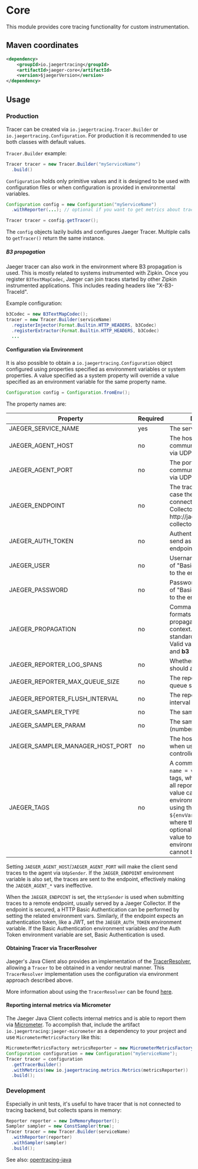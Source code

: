 # Core
This module provides core tracing functionality for custom instrumentation. 

## Maven coordinates
```xml
<dependency>
    <groupId>io.jaegertracing</groupId>
    <artifactId>jaeger-core</artifactId>
    <version>$jaegerVersion</version>
</dependency>
```

## Usage

### Production

Tracer can be created via `io.jaegertracing.Tracer.Builder` or `io.jaegertracing.Configuration`.
For production it is recommended to use both classes with default values.

`Tracer.Builder` example:

```java
Tracer tracer = new Tracer.Builder("myServiceName")
  .build()
```

`Configuration` holds only primitive values and it is designed to be used with configuration
files or when configuration is provided in environmental variables.

```java
Configuration config = new Configuration("myServiceName")
  .withReporter(...); // optional if you want to get metrics about tracer behavior

Tracer tracer = config.getTracer();
```

The `config` objects lazily builds and configures Jaeger Tracer. Multiple calls to `getTracer()` return the same instance.

##### B3 propagation
Jaeger tracer can also work in the environment where B3 propagation is used. This is mostly related 
to systems instrumented with Zipkin. Once you register `B3TextMapCodec`, Jaeger can join traces 
started by other Zipkin instrumented applications. This includes reading headers 
like "X-B3-TraceId".

Example configuration:
```java
b3Codec = new B3TextMapCodec();
tracer = new Tracer.Builder(serviceName)
  .registerInjector(Format.Builtin.HTTP_HEADERS, b3Codec)
  .registerExtractor(Format.Builtin.HTTP_HEADERS, b3Codec)
  ...
```

#### Configuration via Environment

It is also possible to obtain a `io.jaegertracing.Configuration` object configured using properties specified
as environment variables or system properties. A value specified as a system property will override a value
specified as an environment variable for the same property name.

```java
Configuration config = Configuration.fromEnv();
```

The property names are:

Property | Required | Description
--- | --- | ---
JAEGER_SERVICE_NAME | yes | The service name
JAEGER_AGENT_HOST | no | The hostname for communicating with agent via UDP
JAEGER_AGENT_PORT | no | The port for communicating with agent via UDP
JAEGER_ENDPOINT | no | The traces endpoint, in case the client should connect directly to the Collector, like http://jaeger-collector:14268/api/traces
JAEGER_AUTH_TOKEN | no | Authentication Token to send as "Bearer" to the endpoint
JAEGER_USER | no | Username to send as part of "Basic" authentication to the endpoint
JAEGER_PASSWORD | no | Password to send as part of "Basic" authentication to the endpoint
JAEGER_PROPAGATION | no | Comma separated list of formats to use for propagating the trace context. Defaults to the standard Jaeger format. Valid values are **jaeger** and **b3**
JAEGER_REPORTER_LOG_SPANS | no | Whether the reporter should also log the spans
JAEGER_REPORTER_MAX_QUEUE_SIZE | no | The reporter's maximum queue size
JAEGER_REPORTER_FLUSH_INTERVAL | no | The reporter's flush interval (ms)
JAEGER_SAMPLER_TYPE | no | The sampler type
JAEGER_SAMPLER_PARAM | no | The sampler parameter (number)
JAEGER_SAMPLER_MANAGER_HOST_PORT | no | The host name and port when using the remote controlled sampler
JAEGER_TAGS | no | A comma separated list of `name = value` tracer level tags, which get added to all reported spans. The value can also refer to an environment variable using the format `${envVarName:default}`, where the `:default` is optional, and identifies a value to be used if the environment variable cannot be found

Setting `JAEGER_AGENT_HOST`/`JAEGER_AGENT_PORT` will make the client send traces to the agent via `UdpSender`.
If the `JAEGER_ENDPOINT` environment variable is also set, the traces are sent to the endpoint, effectively making
the `JAEGER_AGENT_*` vars ineffective.

When the `JAEGER_ENDPOINT` is set, the `HttpSender` is used when submitting traces to a remote
endpoint, usually served by a Jaeger Collector. If the endpoint is secured, a HTTP Basic Authentication
can be performed by setting the related environment vars. Similarly, if the endpoint expects an authentication
token, like a JWT, set the `JAEGER_AUTH_TOKEN` environment variable. If the Basic Authentication environment
variables *and* the Auth Token environment variable are set, Basic Authentication is used.
 
#### Obtaining Tracer via TracerResolver

Jaeger's Java Client also provides an implementation of the
[TracerResolver](https://github.com/opentracing-contrib/java-tracerresolver), allowing a `Tracer` to be
obtained in a vendor neutral manner. This `TracerResolver` implementation uses the configuration via
environment approach described above.

More information about using the `TracerResolver` can be found [here](../jaeger-tracerresolver/README.md).

#### Reporting internal metrics via Micrometer

The Jaeger Java Client collects internal metrics and is able to report them via [Micrometer](http://micrometer.io).
To accomplish that, include the artifact `io.jaegertracing:jaeger-micrometer` as a dependency to your project and use
`MicrometerMetricsFactory` like this:

```java
MicrometerMetricsFactory metricsReporter = new MicrometerMetricsFactory();
Configuration configuration = new Configuration("myServiceName");
Tracer tracer = configuration
  .getTracerBuilder()
  .withMetrics(new io.jaegertracing.metrics.Metrics(metricsReporter))
  .build();
```

### Development

Especially in unit tests, it's useful to have tracer that is not connected to tracing backend, but collects
spans in memory:

```java
Reporter reporter = new InMemoryReporter();
Sampler sampler = new ConstSampler(true);
Tracer tracer = new Tracer.Builder(serviceName)
  .withReporter(reporter)
  .withSampler(sampler)
  .build();
```

See also: [opentracing-java](https://github.com/opentracing/opentracing-java)

